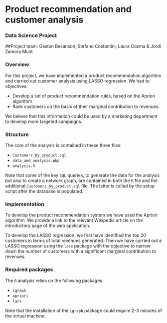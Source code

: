 # Product recommendation and customer analysis
### Data Science Project

##Project team: Gaston Besanson, Stefano Costantini, Laura Cozma & Jordi Zamora Munt

### Overview

For this project, we have implemented a product recommendation algorithm and carried out customer analysis using LASSO regression. We had to objectives:

- Develop a set of product recommendation rules, based on the Apriori algorithm
- Rank customers on the basis of their marginal contribution to revenues.

We believe that this information could be used by a marketing department to develop more targeted campaigns.

### Structure

The core of the analysis is contained in these three files:

- `Customers_by_product.sql`
- `data_and_analysis.php`
- `analysis.R`

Note that some of the key `SQL` queries, to generate the data for the analysis but also to create a network graph, are contained in both the `R` file and the additional `Customers_by_product.sql` file. The latter is called by the setup script after the database is populated.

### Implementation

To develop the product recommendation system we have used the Apriori algorithm. We provide a link to the relevant Wikipedia article on the introductory page of the web application.

To develop the LASSO regression, we first have identified the top 20 customers in terms of total revenues generated. Then we have carried out a LASSO regression using the `lars` package with the objective to narrow down the number of customers with a significant marginal contribution to revenues. 

### Required packages

The `R` analysis relies on the following packages. 

- `igraph`
- `apriori`
- `lars`

Note that the installation of the `igraph` package could require 2-3 minutes of the virtual machine.



